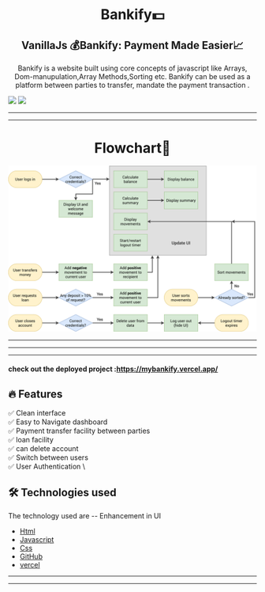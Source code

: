 <h1 align="center">
Bankify💵 
</h1>

<h2 align="center">
  VanillaJs 💰Bankify: Payment Made Easier📈 
</h2>

<p align="center">
Bankify is a website built using core concepts of javascript like Arrays, Dom-manupulation,Array Methods,Sorting etc. 
Bankify can be used as a platform between parties to transfer, mandate the payment transaction . 
</p>


<img src="/">
<img src="/ss.jpg">
<hr/>
<hr />

<h1 align="center">
Flowchart🎯 
</h1>

<img src="Bankify-flowchart.png">

<hr>
<hr>
<hr>

#### check out the deployed project :https://mybankify.vercel.app/
## :fire: Features

:white_check_mark: Clean interface  \
:white_check_mark: Easy to Navigate dashboard \
:white_check_mark: Payment transfer facility between parties \
:white_check_mark: loan facility \
:white_check_mark: can delete account  \
:white_check_mark: Switch between users \
:white_check_mark: User Authentication \

## 🛠️ Technologies used 
The technology used are
-- Enhancement in UI
- [Html](https://www.w3schools.com/html/)
- [Javascript](https://developer.mozilla.org/en-US/docs/Web/JavaScript)
- [Css](https://www.w3schools.com/css/)
- [GitHub](https://github.com)
- [vercel](https://vercel.com)


<hr />
<hr/>